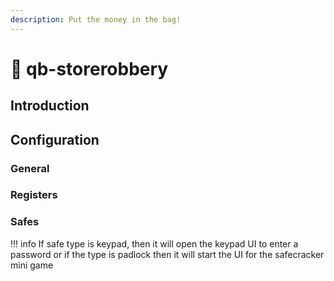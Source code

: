```yaml
---
description: Put the money in the bag!
---
```


# 🔫 qb-storerobbery

## Introduction



## Configuration

### General


### Registers



### Safes

!!! info
    If safe type is keypad, then it will open the keypad UI to enter a password or if the type is padlock then it will start the UI for the safecracker mini game


